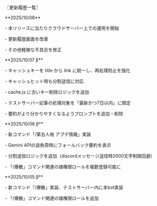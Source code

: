 〖更新履歴一覧〗



\*\*2025/10/08\*\*

\- 本リリースに当たりクラウドサーバー上での運用を開始

\- 更新履歴画面を改善

\- その他軽微な不具合を修正



\*\*2025/10/07 β\*\*

\- キャッシュキーを title から link に統一し、再処理防止を強化

\- キャッシュヒット時も分割送信に対応

\- cache.js に古いキー削除ロジックを追加

\- テストサーバー記事の処理対象を「最新かつ7日以内」に限定

\- 要約がより分かりやすくなるようプロンプトを追加・削除



\*\*2025/10/06 β\*\*

\- 新コマンド「/第五人格 アプデ情報」実装

\- Gemini APIの過負荷時にフォールバック要約を表示

\- 分割送信ロジックを追加（discordメッセージ送信時2000文字制限回避）

\- 「/爆散」コマンド関連の諸権限ロールを複数登録可能に



\*\*2025/10/05 β\*\*

\- 新コマンド「/爆散」実装、テストサーバー内に本bot実装

\- 「/爆散」コマンド関連の諸権限ロールを追加

